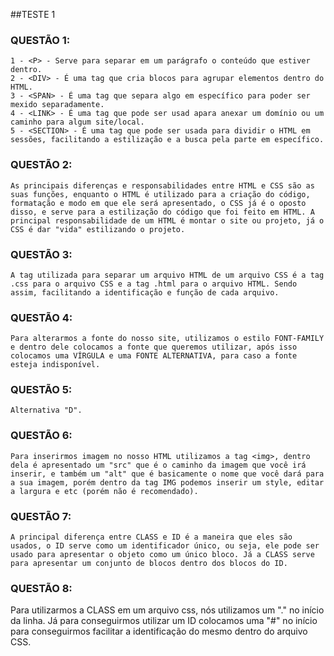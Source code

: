 ##TESTE 1

### QUESTÃO 1:

    1 - <P> - Serve para separar em um parágrafo o conteúdo que estiver dentro.
    2 - <DIV> - É uma tag que cria blocos para agrupar elementos dentro do HTML.
    3 - <SPAN> - É uma tag que separa algo em específico para poder ser mexido separadamente.
    4 - <LINK> - É uma tag que pode ser usad apara anexar um domínio ou um caminho para algum site/local.
    5 - <SECTION> - É uma tag que pode ser usada para dividir o HTML em sessões, facilitando a estilização e a busca pela parte em específico.

### QUESTÃO 2:

    As principais diferenças e responsabilidades entre HTML e CSS são as suas funções, enquanto o HTML é utilizado para a criação do código, formatação e modo em que ele será apresentado, o CSS já é o oposto disso, e serve para a estilização do código que foi feito em HTML. A principal responsabilidade de um HTML é montar o site ou projeto, já o CSS é dar "vida" estilizando o projeto.

### QUESTÃO 3:

    A tag utilizada para separar um arquivo HTML de um arquivo CSS é a tag .css para o arquivo CSS e a tag .html para o arquivo HTML. Sendo assim, facilitando a identificação e função de cada arquivo.

### QUESTÃO 4:
    
    Para alterarmos a fonte do nosso site, utilizamos o estilo FONT-FAMILY e dentro dele colocamos a fonte que queremos utilizar, após isso colocamos uma VÍRGULA e uma FONTE ALTERNATIVA, para caso a fonte esteja indisponível.

### QUESTÃO 5:

    Alternativa "D".

### QUESTÃO 6:

    Para inserirmos imagem no nosso HTML utilizamos a tag <img>, dentro dela é apresentado um "src" que é o caminho da imagem que você irá inserir, e também um "alt" que é basicamente o nome que você dará para a sua imagem, porém dentro da tag IMG podemos inserir um style, editar a largura e etc (porém não é recomendado).

### QUESTÃO 7:

    A principal diferença entre CLASS e ID é a maneira que eles são usados, o ID serve como um identificador único, ou seja, ele pode ser usado para apresentar o objeto como um único bloco. Já a CLASS serve para apresentar um conjunto de blocos dentro dos blocos do ID.

### QUESTÃO 8:

   Para utilizarmos a CLASS em um arquivo css, nós utilizamos um "." no início da linha. Já para conseguirmos utilizar um ID colocamos uma "#" no início para conseguirmos facilitar a identificação do mesmo dentro do arquivo CSS.  



